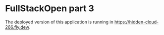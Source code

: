 # FullStackOpen part 3

The deployed version of this application is running in https://hidden-cloud-266.fly.dev/.
